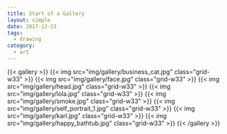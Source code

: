 ```yaml
---
title: Start of a Gallery
layout: simple
date: 2017-12-21
tags:
  - drawing
category:
  - art
---
```


{{< gallery >}}
  {{< img src="img/gallery/business_cat.jpg" class="grid-w33" >}}
  {{< img src="img/gallery/face.jpg" class="grid-w33" >}}
  {{< img src="img/gallery/head.jpg" class="grid-w33" >}}
  {{< img src="img/gallery/lola.jpg" class="grid-w33" >}}
  {{< img src="img/gallery/smoke.jpg" class="grid-w33" >}}
  {{< img src="img/gallery/self_portrait_1.jpg" class="grid-w33" >}}
  {{< img src="img/gallery/karl.jpg" class="grid-w33" >}}
  {{< img src="img/gallery/happy_bathtub.jpg" class="grid-w33" >}}
{{< /gallery >}}